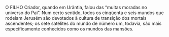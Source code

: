 ﻿O FILHO Criador, quando em Urântia, falou das “muitas moradas no universo do Pai”. Num certo sentido, todos os cinqüenta e seis mundos que rodeiam Jerusém são devotados à cultura de transição dos mortais ascendentes; os sete satélites do mundo de número um, todavia, são mais especificamente conhecidos como os mundos das mansões.